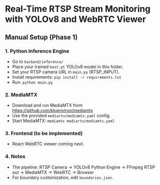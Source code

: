 # Real-Time RTSP Stream Monitoring with YOLOv8 and WebRTC Viewer

## Manual Setup (Phase 1)

### 1. Python Inference Engine
- Go to `backend/inference/`
- Place your trained `best.pt` YOLOv8 model in this folder.
- Set your RTSP camera URL in `main.py` (RTSP_INPUT).
- Install requirements: `pip install -r requirements.txt`
- Run: `python main.py`

### 2. MediaMTX
- Download and run MediaMTX from https://github.com/bluenviron/mediamtx
- Use the provided `mediartx/mediamtx.yaml` config.
- Start MediaMTX: `mediamtx mediartx/mediamtx.yaml`

### 3. Frontend (to be implemented)
- React WebRTC viewer coming next.

### 4. Notes
- The pipeline: RTSP Camera → YOLOv8 Python Engine → FFmpeg RTSP out → MediaMTX → WebRTC → Browser
- For boundary customization, edit `boundaries.json`.

